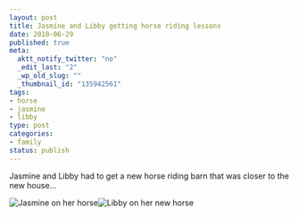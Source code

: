 ```yaml
--- 
layout: post
title: Jasmine and Libby getting horse riding lessons
date: 2010-06-29
published: true
meta: 
  aktt_notify_twitter: "no"
  _edit_last: "2"
  _wp_old_slug: ""
  _thumbnail_id: "135942561"
tags: 
- horse
- jasmine
- libby
type: post
categories: 
- family
status: publish
---
```

Jasmine and Libby had to get a new horse riding barn that was closer to the new house...

![Jasmine on her horse](http://liblab.net/andyeick/files/2010/06/jasmine-horse.jpg)![Libby on her new horse](http://liblab.net/andyeick/files/2010/06/libby-horse.jpg)

